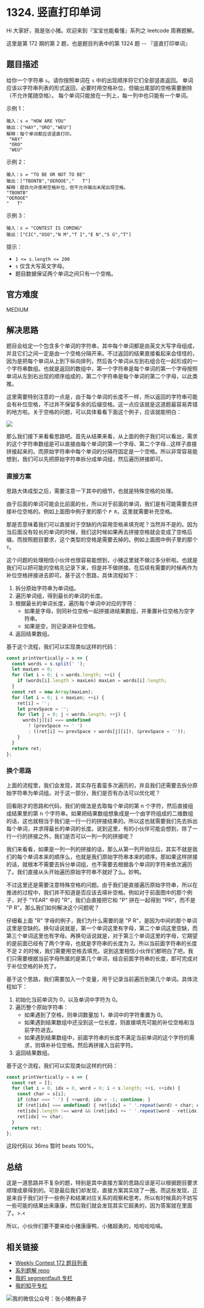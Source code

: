 # 1324. 竖直打印单词

Hi 大家好，我是张小猪。欢迎来到『宝宝也能看懂』系列之 leetcode 周赛题解。

这里是第 172 期的第 2 题，也是题目列表中的第 1324 题 -- 『竖直打印单词』

## 题目描述

给你一个字符串 `s`。请你按照单词在 `s` 中的出现顺序将它们全部竖直返回。
单词应该以字符串列表的形式返回，必要时用空格补位，但输出尾部的空格需要删除（不允许尾随空格）。
每个单词只能放在一列上，每一列中也只能有一个单词。

示例 1：

```shell
输入：s = "HOW ARE YOU"
输出：["HAY","ORO","WEU"]
解释：每个单词都应该竖直打印。
 "HAY"
 "ORO"
 "WEU"
```

示例 2：

```shell
输入：s = "TO BE OR NOT TO BE"
输出：["TBONTB","OEROOE","   T"]
解释：题目允许使用空格补位，但不允许输出末尾出现空格。
"TBONTB"
"OEROOE"
"   T"
```

示例 3：

```shell
输入：s = "CONTEST IS COMING"
输出：["CIC","OSO","N M","T I","E N","S G","T"]
```

提示：

- `1 <= s.length <= 200`
- `s` 仅含大写英文字母。
- 题目数据保证两个单词之间只有一个空格。

## 官方难度

MEDIUM

## 解决思路

题目会给定一个包含多个单词的字符串，其中每个单词都是由英文大写字母组成，并且它们之间一定是由一个空格分隔开来。不过返回的结果直接看起来会怪怪的，因为是把每个单词从上到下纵向排列，然后各个单词从左到右组合在一起形成的一个字符串数组。也就是返回的数组中，第一个字符串是每个单词的第一个字母按照单词从左到右出现的顺序组成的，第二个字符串是每个单词的第二个字母，以此类推。

这里需要特别注意的一点是，由于每个单词的长度不一样，所以返回的字符串可能会有补位空格，不过并不保留多余的后缀空格。这一点应该就是这道题最容易弄错的地方啦。关于空格的问题，可以具体看看下面这个例子，应该就能明白：

![](../resources/1324-1.png)

那么我们接下来看看思路吧。首先从结果来看，从上面的例子我们可以看出，需求的这个字符串数组是可以直接由每个单词的第一个字母、第二个字母...这样子直接拼接起来的。而原始字符串中每个单词的分隔符固定是一个空格。所以非常容易能想到，我们可以先把原始字符串拆分成单词组，然后遍历拼接即可。

### 直接方案

思路大体成型之后，需要注意一下其中的细节，也就是特殊空格的处理。

由于后面的单词可能会比前面的长，所以对于前面的单词，我们是有可能需要去拼接补位空格的。例如上面图中例子里的那个 `P R`，这里就需要补充空格。

那是否意味着我们可以直接对于空缺的内容用空格来填充呢？当然并不是的。因为当后面没有较长的单词的时候，我们这时候如果再去拼接空格就会变成了空格后缀。而按照题目要求，这个类型的空格是需要去掉的。例如上面图中例子里的那个 `Y`。

这个问题的处理相信小伙伴也很容易能想到，小猪这里就不做过多分析啦。也就是我们可以把可能的空格先记录下来，但是并不做拼接。在后续有需要的时候再作为补位空格拼接进去即可。基于这个思路，具体流程如下：

1. 拆分原始字符串为单词组。
2. 遍历单词组，得到最长的单词的长度。
3. 根据最长的单词长度，遍历每个单词中对应的字符：
   - 如果是字母，则同补位空格一起拼接进结果数组，并重置补位空格为空字符串。
   - 如果是空，则记录进补位空格。
4. 返回结果数组。

基于这个流程，我们可以实现类似这样的代码：

```js
const printVertically = s => {
  const words = s.split(' ');
  let maxLen = 0;
  for (let i = 0; i < words.length; ++i) {
    if (words[i].length > maxLen) maxLen = words[i].length;
  }
  const ret = new Array(maxLen);
  for (let i = 0; i < maxLen; ++i) {
    ret[i] = '';
    let prevSpace = '';
    for (let j = 0; j < words.length; ++j) {
      words[j][i] === undefined
        ? (prevSpace += ' ')
        : ((ret[i] += prevSpace + words[j][i]), (prevSpace = ''));
    }
  }
  return ret;
};
```

### 换个思路

上面的流程里，我们会发现，其实存在着蛮多次遍历的，并且我们还需要去拆分原始字符串为单词组。对于这一部分，我们是否有办法可以优化呢？

回看刚才的思路和代码，我们的做法是去取每个单词的第 n 个字符，然后直接组成结果里的第 n 个字符串。如果把结果数组想象成是一个由字符组成的二维数组的话，这也就相当于我们是一行一行的拼接结果的。所以这也就需要我们先去拆出每个单词，并求得最长的单词的长度。说到这里，有的小伙伴可能会想到，除了一行一行的拼接之外，我们是否可以一列一列的拼接呢？

我们来看看，如果是一列一列的拼接的话，那么从第一列开始往后，其实不就是我们的每个单词本来的顺序么，也就是我们原始字符串本来的顺序。那如果这样拼接的话，就根本不需要去拆分单词组，也不需要去根据各个单词的字符来依次遍历了。我们直接从头开始遍历原始字符串不就好了么。妙鸭。

不过这里还是需要注意特殊空格的问题。由于我们是直接遍历原始字符串，所以在推进的过程中，我们并不知道是否应该去填补空格。例如对于前面图中的那个例子，对于 "YEAR" 中的 "R"，我们会直接把它和 "P" 拼在一起得到 "PR"，而不是 "P R"。那么我们如何解决这个问题呢？

仔细看上面 "R" 字母的例子，我们为什么需要的是 "P R"，是因为中间的那个单词这里是空缺的。换句话说就是，第一个单词这里有字母，第二个单词这里空缺，而第三个单词这里也有字母。再换句话说就是，对于第三个单词这里的字母，它期望的是前面已经有了两个字母，也就是字符串的长度为 2。所以当前面字符串的长度不足 2 的时候，我们需要用空格去填充。说到这里相信小伙伴们都明白了吧，我们只需要根据当前字母所属的是第几个单词，结合前面字符串的长度，即可完成对于补位空格的补充了。

基于这个思路，我们需要加入一个变量，用于记录当前遍历到第几个单词。具体流程如下：

1. 初始化当前单词为 0，以及单词中字符为 0。
2. 遍历整个原始字符串：
   - 如果遇到了空格，则单词数量加 1，单词中的字符重置为 0。
   - 如果遇到结果数组中还没到这一位长度，则直接填充可能的补位空格和当前字符进去。
   - 如果遇到结果数组中，前面字符串的长度不满足当前单词的这个字符的需求，则填补补位空格。然后再拼接入当前字符。
3. 返回结果数组。

基于这个流程，我们可以实现类似这样的代码：

```js
const printVertically = s => {
  const ret = [];
  for (let i = 0, idx = 0, word = 0; i < s.length; ++i, ++idx) {
    const char = s[i];
    if (char === ' ') { ++word; idx = -1; continue; }
    if (ret[idx] === undefined) { ret[idx] = ' '.repeat(word) + char; continue; }
    ret[idx].length !== word && (ret[idx] += ' '.repeat(word - ret[idx].length));
    ret[idx] += char;
  }
  return ret;
};
```

这段代码以 36ms 暂时 beats 100%。

## 总结

这是一道思路并不复杂的题，特别是其中直接方案的思路应该是可以根据题目要求顺理成章得到的。可是最后我们却发现，直接方案其实绕了一圈。而这些发现，正是来自于我们对于一些例子和结果对应关系的观察和思考。所以有时候真的不妨写一些可能的结果出来康康，然后我们就会发现其实它超勇的，因为答案就在里面了。>.<

所以，小伙伴们要不要来给小猪康康鸭，小猪超勇的，哈哈哈哈嗝。

## 相关链接

- [Weekly Contest 172 题目列表](https://github.com/poppinlp/leetcode#weekly-contest-172)
- [系列题解 repo](https://github.com/poppinlp/leetcode)
- [我的 segmentfault 专栏](https://segmentfault.com/blog/zxzfbz)
- [我的知乎专栏](https://zhuanlan.zhihu.com/zxzfbz)

![我的微信公众号：张小猪粉鼻子](../resources/qrcode_green.jpeg)
